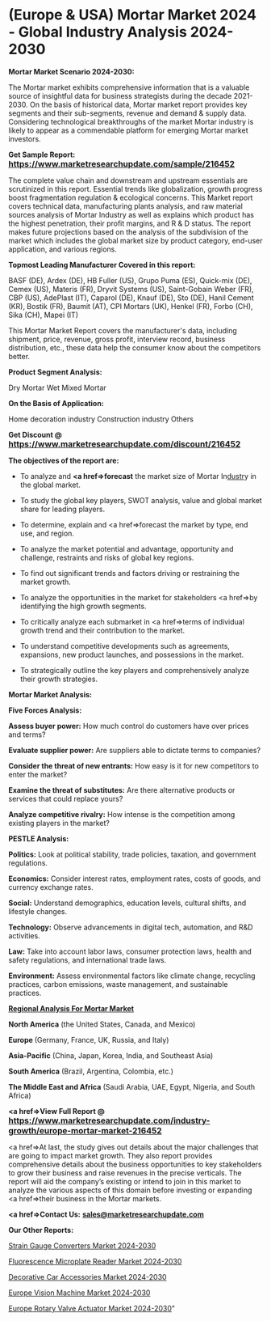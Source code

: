 # (Europe & USA) Mortar Market 2024 - Global Industry Analysis 2024-2030

<strong>Mortar Market Scenario 2024-2030:</strong>

The Mortar market exhibits comprehensive information that is a valuable source of insightful data for business strategists during the decade 2021-2030. On the basis of historical data, Mortar market report provides key segments and their sub-segments, revenue and demand &amp; supply data. Considering technological breakthroughs of the market Mortar industry is likely to appear as a commendable platform for emerging Mortar market investors.

<strong>Get Sample Report: <a href=https://www.marketresearchupdate.com/sample/216452><font size=3 color=#0000ff>https://www.marketresearchupdate.com/sample/216452</font></a></strong>

The complete value chain and downstream and upstream essentials are scrutinized in this report. Essential trends like globalization, growth progress boost fragmentation regulation &amp; ecological concerns. This Market report covers technical data, manufacturing plants analysis, and raw material sources analysis of Mortar Industry as well as explains which product has the highest penetration, their profit margins, and R & D status. The report makes future projections based on the analysis of the subdivision of the market which includes the global market size by product category, end-user application, and various regions.

<strong>Topmost Leading Manufacturer Covered in this report:</strong>

BASF (DE), Ardex (DE), HB Fuller (US), Grupo Puma (ES), Quick-mix (DE), Cemex (US), Materis (FR), Dryvit Systems (US), Saint-Gobain Weber (FR), CBP (US), AdePlast (IT), Caparol (DE), Knauf (DE), Sto (DE), Hanil Cement (KR), Bostik (FR), Baumit (AT), CPI Mortars (UK), Henkel (FR), Forbo (CH), Sika (CH), Mapei (IT)

This Mortar Market Report covers the manufacturer's data, including shipment, price, revenue, gross profit, interview record, business distribution, etc., these data help the consumer know about the competitors better.

<strong>Product Segment Analysis: </strong>

Dry Mortar
Wet Mixed Mortar

<strong>On the Basis of Application:</strong>

Home decoration industry
Construction industry
Others

<strong>Get Discount @ <a href=https://www.marketresearchupdate.com/discount/216452><font size=3 color=#0000ff>https://www.marketresearchupdate.com/discount/216452</font></a></strong>

<strong><b>The objectives of the report are:</b></strong>

- To analyze and <strong><a href=><strong>forecast</strong></a></strong> the market size of Mortar In<a href=ASDF991299>dustr</a>y in the global market.

- To study the global key players, SWOT analysis, value and global market share for leading players.

- To determine, explain and <a href=>forecast</a> the market by type, end use, and region.

- To analyze the market potential and advantage, opportunity and challenge, restraints and risks of global key regions.

- To find out significant trends and factors driving or restraining the market growth.

- To analyze the opportunities in the market for stakeholders <a href=>by</a> identifying the high growth segments.

- To critically analyze each submarket in <a href=>terms</a> of individual growth trend and their contribution to the market.

- To understand competitive developments such as agreements, expansions, new product launches, and possessions in the market.

- To strategically outline the key players and comprehensively analyze their growth strategies.

<strong>Mortar Market Analysis:</strong>

<strong>Five Forces Analysis:</strong>

<strong>Assess buyer power:</strong> How much control do customers have over prices and terms?

<strong>Evaluate supplier power:</strong> Are suppliers able to dictate terms to companies?

<strong>Consider the threat of new entrants:</strong> How easy is it for new competitors to enter the market?

<strong>Examine the threat of substitutes:</strong> Are there alternative products or services that could replace yours?

<strong>Analyze competitive rivalry:</strong> How intense is the competition among existing players in the market?

<strong>PESTLE Analysis:</strong>

<strong>Politics:</strong> Look at political stability, trade policies, taxation, and government regulations.

<strong>Economics:</strong> Consider interest rates, employment rates, costs of goods, and currency exchange rates.

<strong>Social:</strong> Understand demographics, education levels, cultural shifts, and lifestyle changes.

<strong>Technology:</strong> Observe advancements in digital tech, automation, and R&D activities.

<strong>Law:</strong> Take into account labor laws, consumer protection laws, health and safety regulations, and international trade laws.

<strong>Environment:</strong> Assess environmental factors like climate change, recycling practices, carbon emissions, waste management, and sustainable practices.

<strong><u><b>Regional Analysis For Mortar Market</b></u></strong>

<strong><b>North America</b></strong> (the United States, Canada, and Mexico)

<strong><b>Europe </b></strong>(Germany, France, UK, Russia, and Italy)

<strong><b>Asia-Pacific</b></strong> (China, Japan, Korea, India, and Southeast Asia)

<strong><b>South America</b></strong> (Brazil, Argentina, Colombia, etc.)

<strong><b>The Middle East and Africa</b></strong> (Saudi Arabia, UAE, Egypt, Nigeria, and South Africa)

<strong><a href=>View Full Report</a> @ <a href=https://www.marketresearchupdate.com/industry-growth/europe-mortar-market-216452><font size=3 color=#0000ff>https://www.marketresearchupdate.com/industry-growth/europe-mortar-market-216452</font></a></strong>

<a href=>At last,</a> the study gives out details about the major challenges that are going to impact market growth. They also report provides comprehensive details about the business opportunities to key stakeholders to grow their business and raise revenues in the precise verticals. The report will aid the company’s existing or intend to join in this market to analyze the various aspects of this domain before investing or expanding <a href=>their</a> business in the Mortar markets.

<strong><a href=>Contact Us:</a></strong>
<strong>sales@marketresearchupdate.com</strong>

<strong>Our Other Reports:</strong>

<a href=https://www.linkedin.com/pulse/strain-gauge-converters-market-size-share-trend>Strain Gauge Converters Market 2024-2030</a>

<a href=https://www.linkedin.com/pulse/fluorescence-microplate-reader-market-outlooks>Fluorescence Microplate Reader Market 2024-2030</a>

<a href=https://www.linkedin.com/pulse/decorative-car-accessories-market-size-trends-consumption>Decorative Car Accessories Market 2024-2030</a>

<a href=https://www.linkedin.com/pulse/europe-vision-machine-market-2023-2030-eotlf/>Europe Vision Machine Market 2024-2030</a>

<a href=https://www.linkedin.com/pulse/europe-rotary-valve-actuator-market-xnz8f/>Europe Rotary Valve Actuator Market 2024-2030</a>"
